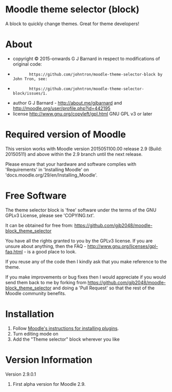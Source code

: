 Moodle theme selector (block)
=============================

A block to quickly change themes. Great for theme developers!

About
=====
 * copyright  &copy; 2015-onwards G J Barnard in respect to modifications of original code:
 *            https://github.com/johntron/moodle-theme-selector-block by John Tron, see:
 *            https://github.com/johntron/moodle-theme-selector-block/issues/1.
 * author     G J Barnard - http://about.me/gjbarnard and http://moodle.org/user/profile.php?id=442195
 * license    http://www.gnu.org/copyleft/gpl.html GNU GPL v3 or later

Required version of Moodle
==========================
This version works with Moodle version 2015051100.00 release 2.9 (Build: 20150511) and above within the 2.9 branch until the
next release.

Please ensure that your hardware and software complies with 'Requirements' in 'Installing Moodle' on
'docs.moodle.org/29/en/Installing_Moodle'.

Free Software
=============
The theme selector block is 'free' software under the terms of the GNU GPLv3 License, please see 'COPYING.txt'.

It can be obtained for free from:
https://github.com/gjb2048/moodle-block_theme_selector

You have all the rights granted to you by the GPLv3 license.  If you are unsure about anything, then the
FAQ - http://www.gnu.org/licenses/gpl-faq.html - is a good place to look.

If you reuse any of the code then I kindly ask that you make reference to the theme.

If you make improvements or bug fixes then I would appreciate if you would send them back to me by forking from
https://github.com/gjb2048/moodle-block_theme_selector and doing a 'Pull Request' so that the rest of the
Moodle community benefits.

Installation
============

1. Follow [Moodle's instructions for installing plugins](http://docs.moodle.org/29/en/Installing_plugins#Installation).
2. Turn editing mode on
3. Add the "Theme selector" block wherever you like

Version Information
===================
Version 2.9.0.1
  1. First alpha version for Moodle 2.9.
